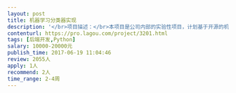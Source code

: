 ```yaml
---                
layout: post       
title: 机器学习分类器实现           
description: '</br>项目描述：</br>本项目是公司内部的实验性项目，计划基于开源的机器学习框架，实现一个分类器。该分类器可根据银行对账单中的交易数据（包含对方户名、交易用途、交易备注等信息）对该比交易对应的会计科目进行预测。</br></br></br>达成目标：</br>* 实现一个基本可用的Classifier，经过训练后的预测准确率不低于75%</br>* 可以有效的排除无效的学习数据，提升学习数据使用率</br></br></br>技术要求：</br>* 基于TensorFlow或其他成熟开源的框架实现classifier</br>* 选择适合的项目应用场景classification algorithm</br>* 借助成熟的NLP库或云服务，对原始交易数据进行适当的预处理，从而提升学习数据质量（学习数据由我方提供）</br></br></br>人员要求：</br>熟悉机器学习，深度神经网络。活跃于开源社区，了解机器学习领域最新动态，有实际项目经验者优先。</br>'     
contenturl: https://pro.lagou.com/project/3201.html      
tags: [后端开发,Python]            
salary: 10000-20000元          
publish_time: 2017-06-19 11:04:46         
review: 2055人                   
apply: 1人                   
recommend: 2人                   
time_range: 2-4周              
---                 
```

